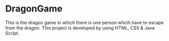 # DragonGame
This is the dragon game in which there is one person whcih have to escape from the dragon. This project is developed by using HTML, CSS &amp; Java Script.
